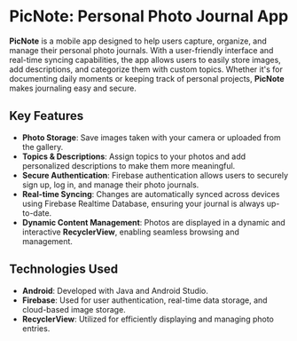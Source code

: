 # **PicNote: Personal Photo Journal App**

**PicNote** is a mobile app designed to help users capture, organize, and manage their personal photo journals. With a user-friendly interface and real-time syncing capabilities, the app allows users to easily store images, add descriptions, and categorize them with custom topics. Whether it's for documenting daily moments or keeping track of personal projects, **PicNote** makes journaling easy and secure.

## **Key Features**
- **Photo Storage**: Save images taken with your camera or uploaded from the gallery.
- **Topics & Descriptions**: Assign topics to your photos and add personalized descriptions to make them more meaningful.
- **Secure Authentication**: Firebase authentication allows users to securely sign up, log in, and manage their photo journals.
- **Real-time Syncing**: Changes are automatically synced across devices using Firebase Realtime Database, ensuring your journal is always up-to-date.
- **Dynamic Content Management**: Photos are displayed in a dynamic and interactive **RecyclerView**, enabling seamless browsing and management.

## **Technologies Used**
- **Android**: Developed with Java and Android Studio.
- **Firebase**: Used for user authentication, real-time data storage, and cloud-based image storage.
- **RecyclerView**: Utilized for efficiently displaying and managing photo entries.
